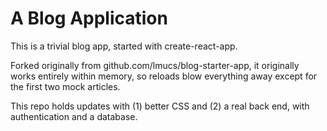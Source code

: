 # A Blog Application

This is a trivial blog app, started with create-react-app.

Forked originally from github.com/lmucs/blog-starter-app, it originally works entirely within memory, so reloads blow everything away except for the first two mock articles.

This repo holds updates with (1) better CSS and (2) a real back end, with authentication and a database.
